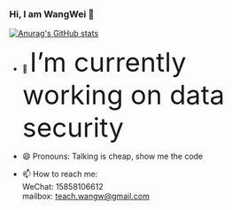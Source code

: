 ### Hi, I am WangWei 👋

[![Anurag's GitHub stats](https://github-readme-stats.vercel.app/api?username=1261385937&show_icons=true&theme=great-gatsby)](https://github.com/anuraghazra/github-readme-stats)

- 🔭 <font size=30>I’m currently working on data security</font>

- 😄 Pronouns: Talking is cheap, show me the code

- 📫 How to reach me: 
<br>WeChat: 15858106612 
<br>mailbox: teach.wangw@gmail.com

<!--
**1261385937/1261385937** is a ✨ _special_ ✨ repository because its `README.md` (this file) appears on your GitHub profile.

Here are some ideas to get you started:

- 🔭 I’m currently working on ...
- 🌱 I’m currently learning ...
- 👯 I’m looking to collaborate on ...
- 🤔 I’m looking for help with ...
- 💬 Ask me about ...
- 📫 How to reach me: ...
- 😄 Pronouns: ...
- ⚡ Fun fact: ...
-->
